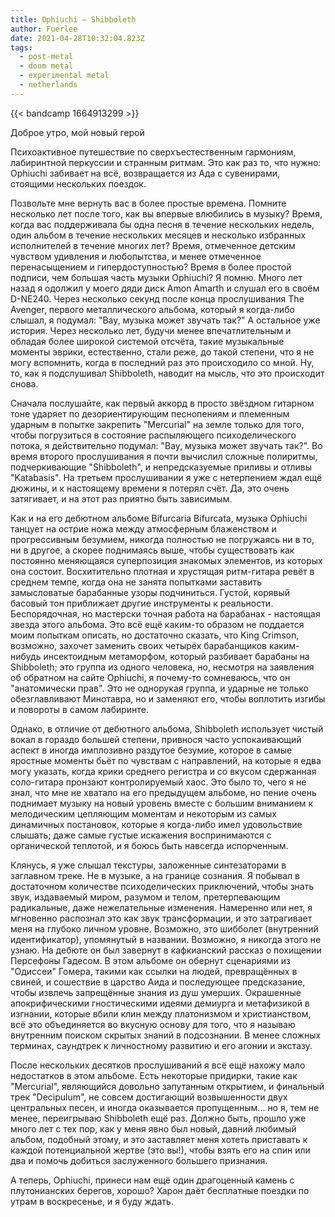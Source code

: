 ```yaml
---
title: Ophiuchi — Shibboleth
author: Fuerlee
date: 2021-04-28T10:32:04.823Z
tags:
  - post-metal
  - doom metal
  - experimental metal
  - netherlands
---
```

{{< bandcamp 1664913299 >}}

Доброе утро, мой новый герой



Психоактивное путешествие по сверхъестественным гармониям, лабиринтной перкуссии и странным ритмам. Это как раз то, что нужно: Ophiuchi забивает на всё, возвращается из Ада с сувенирами, стоящими нескольких поездок.



Позвольте мне вернуть вас в более простые времена. Помните несколько лет после того, как вы впервые влюбились в музыку? Время, когда вас поддерживала бы одна песня в течение нескольких недель, один альбом в течение нескольких месяцев и несколько избранных исполнителей в течение многих лет? Время, отмеченное детским чувством удивления и любопытства, и менее отмеченное перенасыщением и гипердоступностью? Время в более простой подписи, чем большая часть музыки Ophiuchi? Я помню. Много лет назад я одолжил у моего дяди диск Amon Amarth и слушал его в своём D-NE240. Через несколько секунд после конца прослушивания The Avenger, первого металлического альбома, который я когда-либо слышал, я подумал: "Вау, музыка может звучать так?" А остальное уже история. Через несколько лет, будучи менее впечатлительным и обладая более широкой системой отсчёта, такие музыкальные моменты эврики, естественно, стали реже, до такой степени, что я не могу вспомнить, когда в последний раз это происходило со мной. Ну, то, как я подслушивал Shibboleth, наводит на мысль, что это происходит снова.



Сначала послушайте, как первый аккорд в просто звёздном гитарном тоне ударяет по дезориентирующим песнопениям и племенным ударным в попытке закрепить "Mercurial" на земле только для того, чтобы погрузиться в состояние распыляющего психоделического потока, я действительно подумал: "Вау, музыка может звучать так?". Во время второго прослушивания я почти вычислил сложные полиритмы, подчеркивающие "Shibboleth", и непредсказуемые приливы и отливы "Katabasis". На третьем прослушивании я уже с нетерпением ждал ещё дюжины, и к настоящему времени я потерял счёт. Да, это очень затягивает, и на этот раз приятно быть зависимым.



Как и на его дебютном альбоме Bifurcaria Bifurcata, музыка Ophiuchi танцует на острие ножа между атмосферным блаженством и прогрессивным безумием, никогда полностью не погружаясь ни в то, ни в другое, а скорее поднимаясь выше, чтобы существовать как постоянно меняющаяся суперпозиция знакомых элементов, из которых она состоит. Восхитительно плотная и хрустящая ритм-гитара ревёт в среднем темпе, когда она не занята попытками заставить замысловатые барабанные узоры подчиниться. Густой, корявый басовый тон приближает другие инструменты к реальности. Беспорядочная, но мастерски точная работа на барабанах - настоящая звезда этого альбома. Это всё ещё каким-то образом не поддается моим попыткам описать, но достаточно сказать, что King Crimson, возможно, захочет заменить своих четырёх барабанщиков каким-нибудь инсектоидным метаморфом, который разбивает барабаны на Shibboleth; это группа из одного человека, но, несмотря на заявления об обратном на сайте Ophiuchi, я почему-то сомневаюсь, что он "анатомически прав". Это не однорукая группа, и ударные не только обезглавливают Минотавра, но и заменяют его, чтобы воплотить изгибы и повороты в самом лабиринте.



Однако, в отличие от дебютного альбома, Shibboleth использует чистый вокал в гораздо большей степени, привнося часто успокаивающий аспект в иногда имплозивно раздутое безумие, которое в самые яростные моменты бьёт по чувствам с направлений, на которые я едва могу указать, когда крики среднего регистра и со вкусом сдержанная соло-гитара пронзают контролируемый хаос. Это было то, чего я не знал, что мне не хватало на его предыдущем альбоме, но пение очень поднимает музыку на новый уровень вместе с большим вниманием к мелодическим цепляющим моментам и некоторым из самых динамичных постановок, которые я когда-либо имел удовольствие слышать; даже самые густые искажения воспринимаются с органической теплотой, и я боюсь быть навсегда испорченным.



Клянусь, я уже слышал текстуры, заложенные синтезаторами в заглавном треке. Не в музыке, а на границе сознания. Я побывал в достаточном количестве психоделических приключений, чтобы знать звук, издаваемый миром, разумом и телом, претерпевающим радикальные, даже нежелательные изменения. Намеренно или нет, я мгновенно распознал это как звук трансформации, и это затрагивает меня на глубоко личном уровне. Возможно, это шибболет (внутренний идентификатор), упомянутый в названии. Возможно, я никогда этого не узнаю. На дебюте он был завернут в кафкианский рассказ о похищении Персефоны Гадесом. В этом альбоме он обернут сценариями из "Одиссеи" Гомера, такими как ссылки на людей, превращённых в свиней, и сошествие в царство Аида и последующее предсказание, чтобы извлечь запрещённые знания из душ умерших. Окрашенные апокрифическими гностическими идеями демиурга и метафизикой в изгнании, которые вбили клин между платонизмом и христианством, всё это объединяется во вкусную основу для того, что я называю внутренним поиском скрытых знаний в подсознании. В менее сложных терминах, саундтрек к личностному развитию и его агонии и экстазу.



После нескольких десятков прослушиваний я всё ещё нахожу мало недостатков в этом альбоме. Есть некоторые придирки, такие как "Mercurial", являющийся довольно запутанным открытием, и финальный трек "Decipulum", не совсем достигающий возвышенности двух центральных песен, и иногда оказывается пропущенным... но я, тем не менее, переигрываю Shibboleth ещё раз. Должно быть, прошло уже много лет с тех пор, как у меня явно был новый, давний любимый альбом, подобный этому, и это заставляет меня хотеть приставать к каждой потенциальной жертве (это вы!), чтобы взять его на спин или два и помочь добиться заслуженного большего признания.



А теперь, Ophiuchi, принеси нам ещё один драгоценный камень с плутонианских берегов, хорошо? Харон даёт бесплатные поездки по утрам в воскресенье, и я буду ждать.
